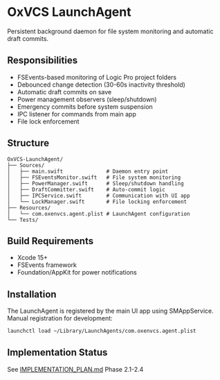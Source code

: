 # OxVCS LaunchAgent

Persistent background daemon for file system monitoring and automatic draft commits.

## Responsibilities

- FSEvents-based monitoring of Logic Pro project folders
- Debounced change detection (30-60s inactivity threshold)
- Automatic draft commits on save
- Power management observers (sleep/shutdown)
- Emergency commits before system suspension
- IPC listener for commands from main app
- File lock enforcement

## Structure

```
OxVCS-LaunchAgent/
├── Sources/
│   ├── main.swift              # Daemon entry point
│   ├── FSEventsMonitor.swift   # File system monitoring
│   ├── PowerManager.swift      # Sleep/shutdown handling
│   ├── DraftCommitter.swift    # Auto-commit logic
│   ├── IPCService.swift        # Communication with UI app
│   └── LockManager.swift       # File locking enforcement
├── Resources/
│   └── com.oxenvcs.agent.plist # LaunchAgent configuration
└── Tests/
```

## Build Requirements

- Xcode 15+
- FSEvents framework
- Foundation/AppKit for power notifications

## Installation

The LaunchAgent is registered by the main UI app using SMAppService.
Manual registration for development:

```bash
launchctl load ~/Library/LaunchAgents/com.oxenvcs.agent.plist
```

## Implementation Status

See [IMPLEMENTATION_PLAN.md](../docs/IMPLEMENTATION_PLAN.md) Phase 2.1-2.4
